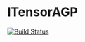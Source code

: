 # ITensorAGP

[![Build Status](https://github.com/hjkqubit/ITensorAGP.jl/actions/workflows/CI.yml/badge.svg?branch=master)](https://github.com/hjkqubit/ITensorAGP.jl/actions/workflows/CI.yml?query=branch%3Amaster)
